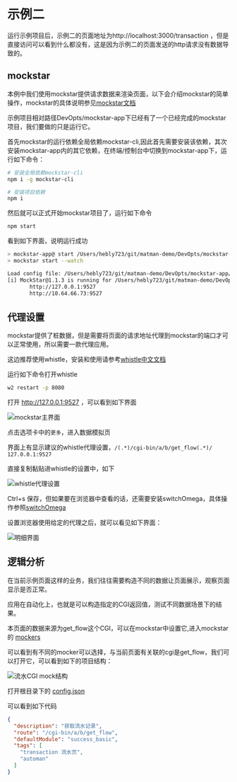 # 示例二

运行示例项目后，示例二的页面地址为http://localhost:3000/transaction ，但是直接访问可以看到什么都没有，这是因为示例二的页面发送的http请求没有数据导致的。

## mockstar

本例中我们使用mockstar提供请求数据来渲染页面，以下会介绍mockstar的简单操作，mockstar的具体说明参见[mockstar文档](https://mockstarjs.gitbook.io/cookbook/)

示例项目相对路径DevOpts/mockstar-app下已经有了一个已经完成的mockstar项目，我们要做的只是运行它。

首先mockstar的运行依赖全局依赖mockstar-cli,因此首先需要安装该依赖，其次安装mockstar-app内的其它依赖，在终端/控制台中切换到mockstar-app下，运行如下命令：

```bash
# 安装全局依赖mockstar-cli
npm i -g mockstar-cli

# 安装项目依赖
npm i
```

然后就可以正式开始mockstar项目了，运行如下命令

```bash
npm start
```

看到如下界面，说明运行成功

```bash
> mockstar-app@ start /Users/hebly723/git/matman-demo/DevOpts/mockstar-app
> mockstar start --watch

Load config file: /Users/hebly723/git/matman-demo/DevOpts/mockstar-app/mockstar.config.js
[i] MockStar@1.1.3 is running for /Users/hebly723/git/matman-demo/DevOpts/mockstar-app
       http://127.0.0.1:9527
       http://10.64.66.73:9527
```

## 代理设置

mockstar提供了桩数据，但是需要将页面的请求地址代理到mockstar的端口才可以正常使用，所以需要一款代理应用。

这边推荐使用whistle，安装和使用请参考[whistle中文文档](https://github.com/avwo/whistle/blob/HEAD/README-zh_CN.md)

运行如下命令打开whistle

```bash
w2 restart -p 8080
```

打开 http://127.0.0.1:9527 ，可以看到如下界面

![mockstar主界面](../images/example/mockstar_index.png)

点击选项卡中的`更多`，进入数据模拟页

界面上有显示建议的whistle代理设置，`/(.*)/cgi-bin/a/b/get_flow(.*)/ 127.0.0.1:9527`

直接复制黏贴进whistle的设置中，如下

![whistle代理设置](../images/example/whistle_cmd.png)

Ctrl+s 保存，但如果要在浏览器中查看的话，还需要安装switchOmega，具体操作参照[switchOmega](../third-party/switchOmega.md)

设置浏览器使用给定的代理之后，就可以看见如下界面：

![明细界面](../images/example/transaction.png)

## 逻辑分析

在当前示例页面这样的业务，我们往往需要构造不同的数据让页面展示，观察页面显示是否正常。

应用在自动化上，也就是可以构造指定的CGI返回值，测试不同数据场景下的结果。

本页面的数据来源为get_flow这个CGI，可以在mockstar中设置它,进入mockstar的 [mockers](https://github.com/matmanjs/matman-demo/tree/master/DevOpts/mockstar-app/src/mockers)

可以看到有不同的mocker可以选择，与当前页面有关联的cgi是get_flow，我们可以打开它，可以看到如下的项目结构：

![流水CGI mock结构](../images/example/get_flow_structure.png)

打开根目录下的 [config.json](https://github.com/matmanjs/matman-demo/blob/master/DevOpts/mockstar-app/src/mockers/get_flow/config.json)

可以看到如下代码

```json
{
  "description": "获取流水记录",
  "route": "/cgi-bin/a/b/get_flow",
  "defaultModule": "success_basic",
  "tags": [
    "transaction 流水页",
    "automan"
  ]
}
```